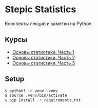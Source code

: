 # Stepic Statistics

Конспекты лекций и заметки на Python.

## Курсы

- [Основы статистики. Часть 1](https://stepik.org/course/76)
- [Основы статистики. Часть 2](https://stepik.org/course/524)
- [Основы статистики. Часть 3](https://stepik.org/course/2152/)

## Setup

```bash
$ python3 -m venv .venv
$ source .venv/bin/activate
$ pip install -r requirements.txt
```
